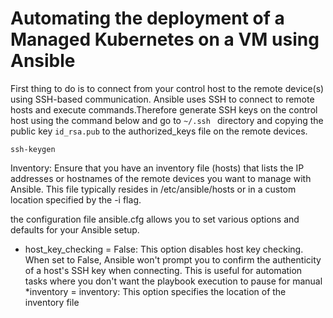 # Automating the deployment of a Managed Kubernetes on a VM using Ansible

First thing to do is to connect from your control host to the remote device(s) using SSH-based communication. Ansible uses SSH to connect to remote hosts and execute commands.Therefore generate SSH keys on the control host using the command below and go to ```~/.ssh ``` directory and copying the public key ```id_rsa.pub``` to the authorized_keys file on the remote devices. 
```
ssh-keygen
```

Inventory: Ensure that you have an inventory file (hosts) that lists the IP addresses or hostnames of the remote devices you want to manage with Ansible. This file typically resides in /etc/ansible/hosts or in a custom location specified by the -i flag.

 the configuration file ansible.cfg allows you to set various options and defaults for your Ansible setup. 
* host_key_checking = False: This option disables host key checking. When set to False, Ansible won't prompt you to confirm the authenticity of a host's SSH key when connecting. This is useful for automation tasks where you don't want the playbook execution to pause for manual 
*inventory = inventory: This option specifies the location of the inventory file
